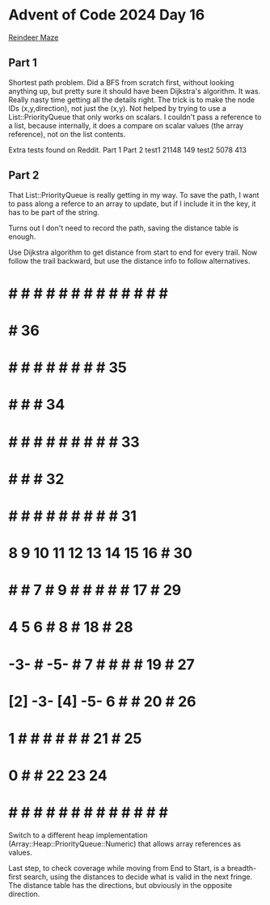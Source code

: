 # Advent of Code 2024 Day 16
[Reindeer Maze](https://adventofcode.com/2024/day/16)

## Part 1

Shortest path problem. Did a BFS from scratch first, without looking
anything up, but pretty sure it should have been Dijkstra's algorithm.
It was. Really nasty time getting all the details right. The trick is
to make the node IDs (x,y,direction), not just the (x,y). Not helped
by trying to use a List::PriorityQueue that only works on scalars.
I couldn't pass a reference to a list, because internally, it does
a compare on scalar values (the array reference), not on the list
contents.

Extra tests found on Reddit.
      Part 1    Part 2
test1 21148     149
test2 5078      413

## Part 2

That List::PriorityQueue is really getting in my way. To save the path,
I want to pass along a referce to an array to update, but if I include it
in the key, it has to be part of the string.

Turns out I don't need to record the path, saving the distance table is enough.

Use Dijkstra algorithm to get distance from start to end for every trail.
Now follow the trail backward, but use the distance info to follow alternatives.

  #    #    #    #    #    #    #    #    #    #    #    #    #    #    #    
  #                                       #                       36    #    
  #         #         #    #    #         #         #    #    #   35    #    
  #                             #         #                   #   34    #    
  #         #    #    #         #    #    #    #    #         #   33    #    
  #         #         #                                       #   32    #    
  #         #         #    #    #    #    #         #    #    #   31    #    
  #              8    9   10   11   12   13   14   15   16    #   30    #    
  #    #    #    7    #    9    #    #    #    #    #   17    #   29    #    
  #    4    5    6    #    8                        #   18    #   28    #    
  #   -3-   #   -5-   #    7    #    #    #         #   19    #   27    #    
  #   [2]  -3-  [4]  -5-   6    #                   #   20    #   26    #    
  #    1    #    #    #         #         #         #   21    #   25    #    
  #    0              #                             #   22   23   24    #    
  #    #    #    #    #    #    #    #    #    #    #    #    #    #    #    

Switch to a different heap implementation (Array::Heap::PriorityQueue::Numeric)
that allows array references as values.

Last step, to check coverage while moving from End to Start, is a breadth-first
search, using the distances to decide what is valid in the next fringe.
The distance table has the directions, but obviously in the opposite direction.
